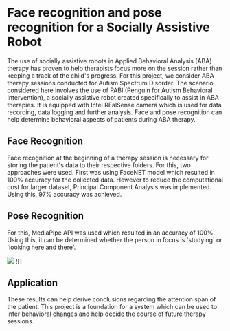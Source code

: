 # Face recognition and pose recognition for a Socially Assistive Robot

The use of socially assistive robots in Applied Behavioral Analysis (ABA) therapy has proven to help therapists focus more on the session rather than keeping a track of the child's progress. For this project, we consider ABA therapy sessions conducted for Autism Spectrum Disorder. The scenario considered here involves the use of PABI (Penguin for Autism Behavioral Intervention), a socially assistive robot created specifically to assist  in ABA therapies. It is equipped with Intel REalSense camera which is used for data recording, data logging and further analysis. Face and pose recognition can help determine behavioral aspects of patients during ABA therapy. 

## Face Recognition

Face recognition at the beginning of a therapy session is necessary for storing the patient's data to their respective folders. For this, two approaches were used. First was using FaceNET model which resulted in 100% accuracy for the collected data. However to reduce the computational cost for larger dataset, Principal Component Analysis was implemented. Using this, 97% accuracy was achieved. 

## Pose Recognition

For this, MediaPipe API was used which resulted in an accuracy of 100%. Using this, it can be determined whether the person in focus is 'studying' or 'looking here and there'.

![](Images/pose1.jpg)
![]

## Application

These results can help derive conclusions regarding the attention span of the patient. This project is a foundation for a system which can be used to infer behavioral changes and help decide the course of future therapy sessions.
